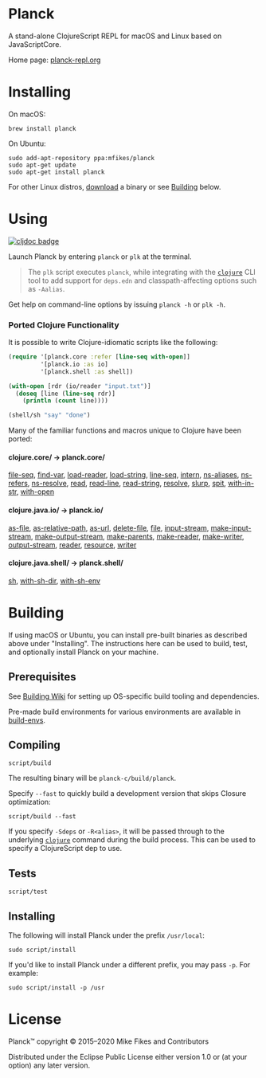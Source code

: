 # Planck

A stand-alone ClojureScript REPL for macOS and Linux based on JavaScriptCore.

Home page: [planck-repl.org](https://planck-repl.org)

# Installing

On macOS:

```shell
brew install planck
```

On Ubuntu:

```shell
sudo add-apt-repository ppa:mfikes/planck
sudo apt-get update
sudo apt-get install planck
```

For other Linux distros, [download](https://planck-repl.org/binaries/) a binary or see [Building](https://github.com/planck-repl/planck#building) below.

# Using

[![cljdoc badge](https://cljdoc.org/badge/planck/planck)](https://cljdoc.org/d/planck/planck/CURRENT)

Launch Planck by entering `planck` or `plk` at the terminal. 

> The `plk` script executes `planck`, while integrating with the [`clojure`](https://clojure.org/guides/getting_started) CLI tool to add support for `deps.edn` and classpath-affecting options such as `-Aalias`.

Get help on command-line options by issuing `planck -h` or `plk -h`.

### Ported Clojure Functionality

It is possible to write Clojure-idiomatic scripts like the following:

```clojure
(require '[planck.core :refer [line-seq with-open]]
         '[planck.io :as io]
         '[planck.shell :as shell])

(with-open [rdr (io/reader "input.txt")]
  (doseq [line (line-seq rdr)]
    (println (count line))))

(shell/sh "say" "done")
```    

Many of the familiar functions and macros unique to Clojure have been ported:

#### clojure.core/ -> planck.core/ 

[file-seq](https://cljdoc.org/d/planck/planck/CURRENT/api/planck.core#file-seq),
[find-var](https://cljdoc.org/d/planck/planck/CURRENT/api/planck.core#find-var),
[load-reader](https://cljdoc.org/d/planck/planck/CURRENT/api/planck.core#load-reader),
[load-string](https://cljdoc.org/d/planck/planck/CURRENT/api/planck.core#load-string),
[line-seq](https://cljdoc.org/d/planck/planck/CURRENT/api/planck.core#line-seq),
[intern](https://cljdoc.org/d/planck/planck/CURRENT/api/planck.core#intern),
[ns-aliases](https://cljdoc.org/d/planck/planck/CURRENT/api/planck.core#ns-aliases),
[ns-refers](https://cljdoc.org/d/planck/planck/CURRENT/api/planck.core#ns-refers),
[ns-resolve](https://cljdoc.org/d/planck/planck/CURRENT/api/planck.core#ns-resolve),
[read](https://cljdoc.org/d/planck/planck/CURRENT/api/planck.core#read),
[read-line](https://cljdoc.org/d/planck/planck/CURRENT/api/planck.core#read-line),
[read-string](https://cljdoc.org/d/planck/planck/CURRENT/api/planck.core#read-string),
[resolve](https://cljdoc.org/d/planck/planck/CURRENT/api/planck.core#resolve),
[slurp](https://cljdoc.org/d/planck/planck/CURRENT/api/planck.core#slurp),
[spit](https://cljdoc.org/d/planck/planck/CURRENT/api/planck.core#spit),
[with-in-str](https://cljdoc.org/d/planck/planck/CURRENT/api/planck.core#with-in-str),
[with-open](https://cljdoc.org/d/planck/planck/CURRENT/api/planck.core#with-open)

#### clojure.java.io/ -> planck.io/

[as-file](https://cljdoc.org/d/planck/planck/CURRENT/api/planck.io#as-file),
[as-relative-path](https://cljdoc.org/d/planck/planck/CURRENT/api/planck.io#as-relative-path),
[as-url](https://cljdoc.org/d/planck/planck/CURRENT/api/planck.io#as-url),
[delete-file](https://cljdoc.org/d/planck/planck/CURRENT/api/planck.io#delete-file),
[file](https://cljdoc.org/d/planck/planck/CURRENT/api/planck.io#file),
[input-stream](https://cljdoc.org/d/planck/planck/CURRENT/api/planck.io#input-stream),
[make-input-stream](https://cljdoc.org/d/planck/planck/CURRENT/api/planck.io#make-input-stream),
[make-output-stream](https://cljdoc.org/d/planck/planck/CURRENT/api/planck.io#make-output-stream),
[make-parents](https://cljdoc.org/d/planck/planck/CURRENT/api/planck.io#make-parents),
[make-reader](https://cljdoc.org/d/planck/planck/CURRENT/api/planck.io#make-reader),
[make-writer](https://cljdoc.org/d/planck/planck/CURRENT/api/planck.io#make-writer),
[output-stream](https://cljdoc.org/d/planck/planck/CURRENT/api/planck.io#output-stream),
[reader](https://cljdoc.org/d/planck/planck/CURRENT/api/planck.io#reader),
[resource](https://cljdoc.org/d/planck/planck/CURRENT/api/planck.io#resource),
[writer](https://cljdoc.org/d/planck/planck/CURRENT/api/planck.io#writer)

#### clojure.java.shell/ -> planck.shell/

[sh](https://cljdoc.org/d/planck/planck/CURRENT/api/planck.shell#sh),
[with-sh-dir](https://cljdoc.org/d/planck/planck/CURRENT/api/planck.shell#with-sh-dir),
[with-sh-env](https://cljdoc.org/d/planck/planck/CURRENT/api/planck.shell#with-sh-env)

# Building 

If using macOS or Ubuntu, you can install pre-built binaries as described above under "Installing". The instructions here can be used to build, test, and optionally install Planck on your machine.

## Prerequisites 

See [Building Wiki](https://github.com/planck-repl/planck/wiki/Building) for setting up OS-specific build tooling and dependencies.

Pre-made build environments for various environments are available in [build-envs](https://github.com/planck-repl/build-envs).

## Compiling

```shell
script/build
```

The resulting binary will be `planck-c/build/planck`.

Specify `--fast` to quickly build a development version that skips Closure optimization:

```shell
script/build --fast
```

If you specify `-Sdeps` or `-R<alias>`, it will be passed through to the underlying [`clojure`](https://clojure.org/guides/deps_and_cli) command during the build process. This can be used to specify a ClojureScript dep to use.

## Tests

```shell
script/test
```

## Installing

The following will install Planck under the prefix `/usr/local`:

```shell
sudo script/install
```

If you'd like to install Planck under a different prefix, you may pass `-p`. For example:

```shell
sudo script/install -p /usr
```

# License

Planck™ copyright © 2015–2020 Mike Fikes and Contributors

Distributed under the Eclipse Public License either version 1.0 or (at your option) any later version.

